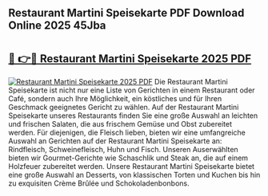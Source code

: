 ## Restaurant Martini Speisekarte PDF Download Online 2025 45Jba

# <h2><a href="http://gcc8wg.nevu.top/?p=Restaurant+Martini+Speisekarte">🔗 👉🔴 Restaurant Martini Speisekarte 2025 PDF</a></h2>

[![Restaurant Martini Speisekarte 2025 PDF](https://i.imgur.com/dBaPXMq.png)](http://gcc8wg.nevu.top/?p=Restaurant+Martini+Speisekarte)
Die Restaurant Martini Speisekarte ist nicht nur eine Liste von Gerichten in einem Restaurant oder Café, sondern auch Ihre Möglichkeit, ein köstliches und für Ihren Geschmack geeignetes Gericht zu wählen. Auf der Restaurant Martini Speisekarte unseres Restaurants finden Sie eine große Auswahl an leichten und frischen Salaten, die aus frischem Gemüse und Obst zubereitet werden. Für diejenigen, die Fleisch lieben, bieten wir eine umfangreiche Auswahl an Gerichten auf der Restaurant Martini Speisekarte an: Rindfleisch, Schweinefleisch, Huhn und Fisch. Unseren Auserwählten bieten wir Gourmet-Gerichte wie Schaschlik und Steak an, die auf einem Holzfeuer zubereitet werden. Unsere Restaurant Martini Speisekarte bietet eine große Auswahl an Desserts, von klassischen Torten und Kuchen bis hin zu exquisiten Crème Brûlée und Schokoladenbonbons.

